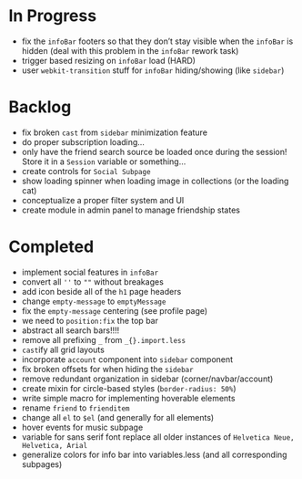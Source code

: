 # In Progress
- fix the `infoBar` footers so that they don’t stay visible when the `infoBar` is hidden (deal with this problem in the `infoBar` rework task)
- trigger based resizing on `infoBar` load (HARD)
- user `webkit-transition` stuff for `infoBar` hiding/showing (like `sidebar`)

# Backlog
- fix broken `cast` from `sidebar` minimization feature
- do proper subscription loading…
- only have the friend search source be loaded once during the session! Store it in a `Session` variable or something…
- create controls for `Social Subpage`
- show loading spinner when loading image in collections (or the loading cat)
- conceptualize a proper filter system and UI
- create module in admin panel to manage friendship states

# Completed
- implement social features in `infoBar`
- convert all `''` to `""` without breakages
- add icon beside all of the `h1` page headers
- change `empty-message` to `emptyMessage`
- fix the `empty-message` centering (see profile page)
- we need to `position:fix` the top bar
- abstract all search bars!!!!
- remove all prefixing `_` from `_{}.import.less`
- `cast`ify all grid layouts
- incorporate `account` component into `sidebar` component
- fix broken offsets for when hiding the `sidebar`
- remove redundant organization in sidebar (corner/navbar/account)
- create mixin for circle-based styles (`border-radius: 50%`)
- write simple macro for implementing hoverable elements
- rename `friend` to `frienditem`
- change all `el` to `$el` (and generally for all elements)
- hover events for music subpage
- variable for sans serif font replace all older instances of `Helvetica Neue, Helvetica, Arial`
- generalize colors for info bar into variables.less (and all corresponding subpages)
